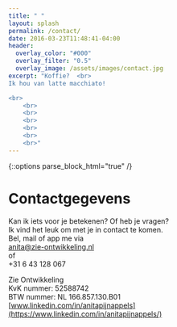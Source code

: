 ```yaml
---
title: " "
layout: splash
permalink: /contact/
date: 2016-03-23T11:48:41-04:00
header:
  overlay_color: "#000"
  overlay_filter: "0.5"
  overlay_image: /assets/images/contact.jpg
excerpt: "Koffie?  <br>
Ik hou van latte macchiato!

<br>
	<br>
	<br>
	<br>
	<br>
	<br>
	<br>"
---
```


{::options parse_block_html="true" /}

# Contactgegevens

Kan ik iets voor je betekenen? Of heb je vragen?  
Ik vind het leuk om met je in contact te komen.   
Bel, mail of app me via  
<a href="mailto:anita@zie-ontwikkeling.nl">anita@zie-ontwikkeling.nl</a>  
of  
+31 6 43 128 067  





Zie Ontwikkeling  
KvK nummer: 52588742  
BTW nummer: NL 166.857.130.B01  
[www.linkedin.com/in/anitapijnappels](https://www.linkedin.com/in/anitapijnappels/)
